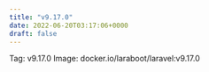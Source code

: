 ```yaml
---
title: "v9.17.0"
date: 2022-06-20T03:17:06+0000
draft: false
---
```


Tag: v9.17.0
Image: docker.io/laraboot/laravel:v9.17.0

